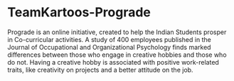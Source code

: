 # TeamKartoos-Prograde

Prograde is an online initiative, created to help the Indian Students prosper in Co-curricular activities. A study of 400 employees published in the Journal of Occupational and Organizational Psychology finds marked differences between those who engage in creative hobbies and those who do not. Having a creative hobby is associated with positive work-related traits, like creativity on projects and a better attitude on the job. 
